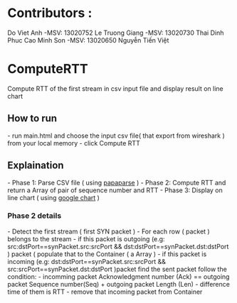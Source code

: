 <h1>Contributors :</h1>
    Do Viet Anh     -MSV: 13020752
    Le Truong Giang -MSV: 13020730
    Thai Dinh Phuc
    Cao Minh Son    -MSV: 13020650
    Nguyễn Tiến Việt



# ComputeRTT
Compute RTT of the first stream in csv input file and display result on line chart
<h2>How to run</h2>
- run main.html and choose the input csv file( that export from wireshark ) from your local memory
- click Compute RTT
<h2>Explaination</h2>
- Phase 1: Parse CSV file ( using <a href='http://papaparse.com/'>papaparse</a> )
- Phase 2: Compute RTT and return a Array of pair of sequence number and RTT
- Phase 3: Display on line chart ( using <a href='https://developers.google.com/chart/'>google chart</a> )
<h3>Phase 2 details</h3>
- Detect the first stream ( first SYN packet )
- For each row ( packet ) belongs to the stream
  - if this packet is outgoing (e.g: src:dstPort==synPacket.src:srcPort && dst:dstPort==synPacket.dst:dstPort ) packet (  populate that to the Container ( a Array )
  - if this packet is incoming (e.g: dst:dstPort==synPacket.src:srcPort && src:srcPort==synPacket.dst:dstPort )packet find the sent packet follow the condition:
    - incomming packet Acknowledgment number (Ack) == outgoing packet Sequence number(Seq) + outgoing packet Length (Len)
    - difference time of them is RTT
    - remove that incoming packet from Container


